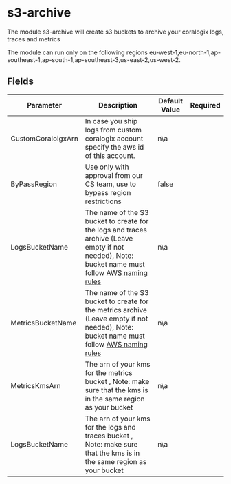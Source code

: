 # s3-archive

The module s3-archive will create s3 buckets to archive your coralogix logs, traces and metrics

The module can run only on the following regions eu-west-1,eu-north-1,ap-southeast-1,ap-south-1,ap-southeast-3,us-east-2,us-west-2.

## Fields

| Parameter | Description | Default Value | Required |
|---|---|---|---|
| CustomCoraloigxArn | In case you ship logs from custom coralogix account specify the aws id of this account. | n\a | |
| ByPassRegion | Use only with approval from our CS team, use to bypass region restrictions | false | |
| LogsBucketName | The name of the S3 bucket to create for the logs and traces archive (Leave empty if not needed), Note: bucket name must follow [AWS naming rules](https://docs.aws.amazon.com/AmazonS3/latest/userguide/bucketnamingrules.html) | n\a | |
| MetricsBucketName | The name of the S3 bucket to create for the metrics archive (Leave empty if not needed), Note: bucket name must follow [AWS naming rules](https://docs.aws.amazon.com/AmazonS3/latest/userguide/bucketnamingrules.html) | n\a | |
| MetricsKmsArn | The arn of your kms for the metrics bucket , Note: make sure that the kms is in the same region as your bucket | n\a | |
| LogsBucketName | The arn of your kms for the logs and traces bucket , Note: make sure that the kms is in the same region as your bucket | n\a | |